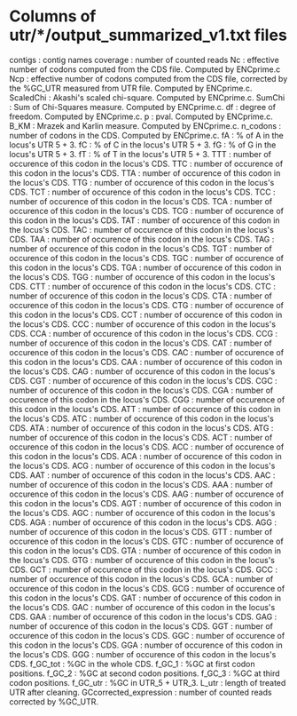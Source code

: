 # Columns of utr/*/output_summarized_v1.txt files
contigs : contig names
coverage : number of counted reads
Nc : effective number of codons computed from the CDS file. Computed by ENCprime.c
Ncp : effective number of codons computed from the CDS file, corrected by the %GC_UTR measured from UTR file. Computed by ENCprime.c.
ScaledChi : Akashi's scaled chi-square. Computed by ENCprime.c.
SumChi : Sum of Chi-Squares measure. Computed by ENCprime.c.
df : degree of freedom. Computed by ENCprime.c.
p : pval. Computed by ENCprime.c.
B_KM : Mrazek and Karlin measure. Computed by ENCprime.c.
n_codons : number of codons in the CDS. Computed by ENCprime.c.
fA : % of A in the locus's UTR 5 + 3.
fC : % of C in the locus's UTR 5 + 3.
fG : % of G in the locus's UTR 5 + 3.
fT : % of T in the locus's UTR 5 + 3.
TTT : number of occurence of this codon in the locus's CDS.
TTC : number of occurence of this codon in the locus's CDS.
TTA : number of occurence of this codon in the locus's CDS.
TTG : number of occurence of this codon in the locus's CDS.
TCT : number of occurence of this codon in the locus's CDS.
TCC : number of occurence of this codon in the locus's CDS.
TCA : number of occurence of this codon in the locus's CDS.
TCG : number of occurence of this codon in the locus's CDS.
TAT : number of occurence of this codon in the locus's CDS.
TAC : number of occurence of this codon in the locus's CDS.
TAA : number of occurence of this codon in the locus's CDS.
TAG : number of occurence of this codon in the locus's CDS.
TGT : number of occurence of this codon in the locus's CDS.
TGC : number of occurence of this codon in the locus's CDS.
TGA : number of occurence of this codon in the locus's CDS.
TGG : number of occurence of this codon in the locus's CDS.
CTT : number of occurence of this codon in the locus's CDS.
CTC : number of occurence of this codon in the locus's CDS.
CTA : number of occurence of this codon in the locus's CDS.
CTG : number of occurence of this codon in the locus's CDS.
CCT : number of occurence of this codon in the locus's CDS.
CCC : number of occurence of this codon in the locus's CDS.
CCA : number of occurence of this codon in the locus's CDS.
CCG : number of occurence of this codon in the locus's CDS.
CAT : number of occurence of this codon in the locus's CDS.
CAC : number of occurence of this codon in the locus's CDS.
CAA : number of occurence of this codon in the locus's CDS.
CAG : number of occurence of this codon in the locus's CDS.
CGT : number of occurence of this codon in the locus's CDS.
CGC : number of occurence of this codon in the locus's CDS.
CGA : number of occurence of this codon in the locus's CDS.
CGG : number of occurence of this codon in the locus's CDS.
ATT : number of occurence of this codon in the locus's CDS.
ATC : number of occurence of this codon in the locus's CDS.
ATA : number of occurence of this codon in the locus's CDS.
ATG : number of occurence of this codon in the locus's CDS.
ACT : number of occurence of this codon in the locus's CDS.
ACC : number of occurence of this codon in the locus's CDS.
ACA : number of occurence of this codon in the locus's CDS.
ACG : number of occurence of this codon in the locus's CDS.
AAT : number of occurence of this codon in the locus's CDS.
AAC : number of occurence of this codon in the locus's CDS.
AAA : number of occurence of this codon in the locus's CDS.
AAG : number of occurence of this codon in the locus's CDS.
AGT : number of occurence of this codon in the locus's CDS.
AGC : number of occurence of this codon in the locus's CDS.
AGA : number of occurence of this codon in the locus's CDS.
AGG : number of occurence of this codon in the locus's CDS.
GTT : number of occurence of this codon in the locus's CDS.
GTC : number of occurence of this codon in the locus's CDS.
GTA : number of occurence of this codon in the locus's CDS.
GTG : number of occurence of this codon in the locus's CDS.
GCT : number of occurence of this codon in the locus's CDS.
GCC : number of occurence of this codon in the locus's CDS.
GCA : number of occurence of this codon in the locus's CDS.
GCG : number of occurence of this codon in the locus's CDS.
GAT : number of occurence of this codon in the locus's CDS.
GAC : number of occurence of this codon in the locus's CDS.
GAA : number of occurence of this codon in the locus's CDS.
GAG : number of occurence of this codon in the locus's CDS.
GGT : number of occurence of this codon in the locus's CDS.
GGC : number of occurence of this codon in the locus's CDS.
GGA : number of occurence of this codon in the locus's CDS.
GGG : number of occurence of this codon in the locus's CDS.
f_GC_tot : %GC in the whole CDS.
f_GC_1 : %GC at first codon positions.
f_GC_2 : %GC at second codon positions.
f_GC_3 : %GC at third codon positions.
f_GC_utr : %GC in UTR_5 + UTR_3.
L_utr : length of treated UTR after cleaning.
GCcorrected_expression : number of counted reads corrected by %GC_UTR.
